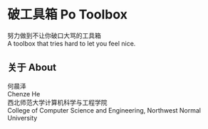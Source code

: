 # 破工具箱 Po Toolbox
努力做到不让你破口大骂的工具箱  
A toolbox that tries hard to let you feel nice.
## 关于 About
何晨泽  
Chenze He  
西北师范大学计算机科学与工程学院  
College of Computer Science and Engineering, Northwest Normal University